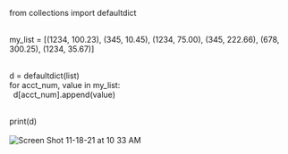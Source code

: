 from collections import defaultdict<br/><br/>


my_list = [(1234, 100.23), (345, 10.45), (1234, 75.00),
(345, 222.66), (678, 300.25), (1234, 35.67)]<br/><br/>

d = defaultdict(list)<br/>
for acct_num, value in my_list:<br/>
    &ensp;d[acct_num].append(value)<br/><br/>

print(d)
<br/><br/>
![Screen Shot 11-18-21 at 10 33 AM](https://user-images.githubusercontent.com/46776355/142389320-04b09301-0693-4449-afe3-077a433d1223.PNG)
